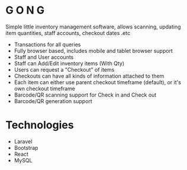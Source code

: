 # G O N G
Simple little inventory management software, allows scanning, updating item quantities, 
staff accounts, checkout dates .etc

- Transactions for all queries
- Fully browser based, includes mobile and tablet browser support
- Staff and User accounts
- Staff can Add/Edit inventory items (With Qty)
- Users can request a "Checkout" of items
- Checkouts can have all kinds of information attached to them
- Each item can either use parent checkout timeframe (default), or it's own checkout timeframe
- Barcode/QR scanning support for Check in and Check out
- Barcode/QR generation support

# Technologies
- Laravel
- Bootstrap
- React
- MySQL
